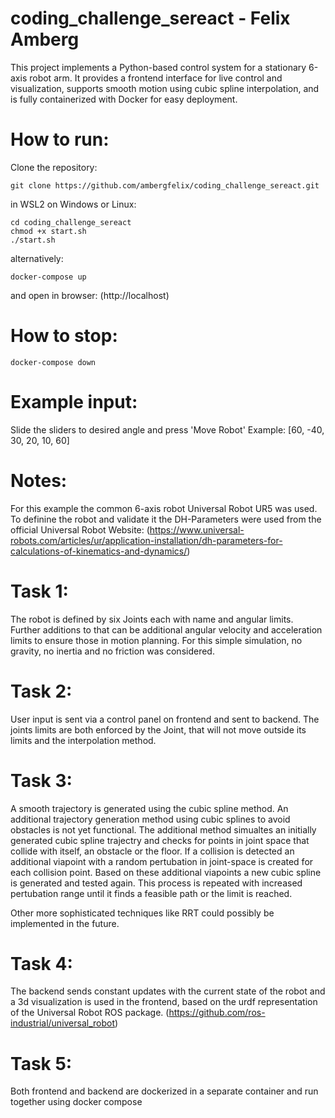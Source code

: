 # coding_challenge_sereact - Felix Amberg

This project implements a Python-based control system for a stationary 6-axis robot arm. It provides a frontend interface for live control and visualization, supports smooth motion using cubic spline interpolation, and is fully containerized with Docker for easy deployment.

# How to run:

Clone the repository:
```
git clone https://github.com/ambergfelix/coding_challenge_sereact.git
```
in WSL2 on Windows or Linux:
```
cd coding_challenge_sereact
chmod +x start.sh
./start.sh
```

alternatively:
```
docker-compose up
```
and open in browser:
(http://localhost)

# How to stop:
```
docker-compose down
```

# Example input:
Slide the sliders to desired angle and press 'Move Robot'
Example: [60, -40, 30, 20, 10, 60]

# Notes:
For this example the common 6-axis robot Universal Robot UR5 was used.
To definine the robot and validate it the DH-Parameters were used from the official Universal Robot Website:
(https://www.universal-robots.com/articles/ur/application-installation/dh-parameters-for-calculations-of-kinematics-and-dynamics/)


# Task 1:
The robot is defined by six Joints each with name and angular limits.
Further additions to that can be additional angular velocity and acceleration limits to ensure those in motion planning.
For this simple simulation, no gravity, no inertia and no friction was considered.

# Task 2:
User input is sent via a control panel on frontend and sent to backend.
The joints limits are both enforced by the Joint, that will not move outside its limits and the interpolation method.

# Task 3:
A smooth trajectory is generated using the cubic spline method.
An additional trajectory generation method using cubic splines to avoid obstacles is not yet functional. The additional method simualtes an initially generated cubic spline trajectry and checks for points in joint space that collide with itself, an obstacle or the floor. If a collision is detected an additional viapoint with a random pertubation in joint-space is created for each collision point. Based on these additional viapoints a new cubic spline is generated and tested again. This process is repeated with increased pertubation range until it finds a feasible path or the limit is reached. 

Other more sophisticated techniques like RRT could possibly be implemented in the future.

# Task 4: 
The backend sends constant updates with the current state of the robot and a 3d visualization is used in the frontend, based on the urdf representation of the Universal Robot ROS package.
(https://github.com/ros-industrial/universal_robot)

# Task 5:
Both frontend and backend are dockerized in a separate container and run together using docker compose


